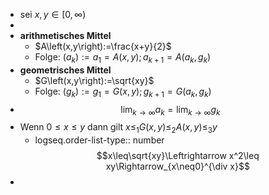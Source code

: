 - sei $x,y\in\left\lbrack0,\infty\right)$
-
- **arithmetisches Mittel**
	- $A\left(x,y\right):=\frac{x+y}{2}$
	- Folge: $\left(a_{k}\right):=a_1=A\left(x,y\right);a_{k+1}=A\left(a_{k},g_{k}\right)$
- **geometrisches Mittel**
	- $G\left(x,y\right):=\sqrt{xy}$
	- Folge: $\left(g_{k}\right):=g_1=G\left(x,y\right);g_{k+1}=G\left(a_{k},g_{k}\right)$
- $$\lim_{k\rightarrow\infty}a_{k}=\lim_{k\rightarrow\infty}g_{k}$$
- Wenn $0\leq x\leq y$ dann gilt $x\leq_1G\left(x,y\right)\leq_2A\left(x,y\right)\leq_3y$
	- logseq.order-list-type:: number
	  $$x\leq\sqrt{xy}\Leftrightarrow x^2\leq xy\Rightarrow_{x\neq0}^{\div x}$$
-